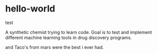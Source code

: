 # hello-world
test

A synthetic chemist trying to learn code.
Goal is to test and implement different machine learning tools in drug discovery programs.

and Taco's from mars were the best i ever had.

